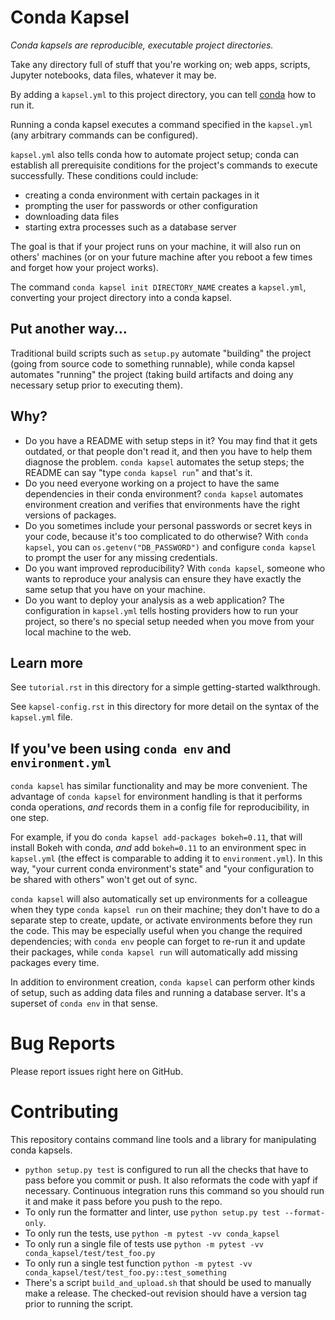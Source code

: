 # Conda Kapsel

*Conda kapsels are reproducible, executable project directories.*

Take any directory full of stuff that you're working on; web apps,
scripts, Jupyter notebooks, data files, whatever it may be.

By adding a `kapsel.yml` to this project directory, you can tell
[conda](https://github.com/conda/conda) how to run it.

Running a conda kapsel executes a command specified in the
`kapsel.yml` (any arbitrary commands can be configured).

`kapsel.yml` also tells conda how to automate project setup; conda
can establish all prerequisite conditions for the project's
commands to execute successfully. These conditions could include:

 * creating a conda environment with certain packages in it
 * prompting the user for passwords or other configuration
 * downloading data files
 * starting extra processes such as a database server

The goal is that if your project runs on your machine, it will
also run on others' machines (or on your future machine after you
reboot a few times and forget how your project works).

The command `conda kapsel init DIRECTORY_NAME` creates a
`kapsel.yml`, converting your project directory into a conda
kapsel.

## Put another way...

Traditional build scripts such as `setup.py` automate "building"
the project (going from source code to something runnable), while
conda kapsel automates "running" the project (taking build
artifacts and doing any necessary setup prior to executing them).

## Why?

 * Do you have a README with setup steps in it? You may find that
   it gets outdated, or that people don't read it, and then you
   have to help them diagnose the problem. `conda kapsel`
   automates the setup steps; the README can say "type `conda
   kapsel run`" and that's it.
 * Do you need everyone working on a project to have the same
   dependencies in their conda environment? `conda kapsel`
   automates environment creation and verifies that environments
   have the right versions of packages.
 * Do you sometimes include your personal passwords or secret keys
   in your code, because it's too complicated to do otherwise?
   With `conda kapsel`, you can `os.getenv("DB_PASSWORD")` and
   configure `conda kapsel` to prompt the user for any missing
   credentials.
 * Do you want improved reproducibility? With `conda kapsel`,
   someone who wants to reproduce your analysis can ensure they
   have exactly the same setup that you have on your machine.
 * Do you want to deploy your analysis as a web application? The
   configuration in `kapsel.yml` tells hosting providers how to
   run your project, so there's no special setup needed when
   you move from your local machine to the web.

## Learn more

See ``tutorial.rst`` in this directory for a simple
getting-started walkthrough.

See ``kapsel-config.rst`` in this directory for more detail on
the syntax of the `kapsel.yml` file.

## If you've been using `conda env` and `environment.yml`

`conda kapsel` has similar functionality and may be more
convenient. The advantage of `conda kapsel` for environment
handling is that it performs conda operations, _and_ records them
in a config file for reproducibility, in one step.

For example, if you do `conda kapsel add-packages bokeh=0.11`,
that will install Bokeh with conda, _and_ add `bokeh=0.11` to an
environment spec in `kapsel.yml` (the effect is comparable to
adding it to `environment.yml`). In this way, "your current conda
environment's state" and "your configuration to be shared with
others" won't get out of sync.

`conda kapsel` will also automatically set up environments for a
colleague when they type `conda kapsel run` on their machine; they
don't have to do a separate step to create, update, or activate
environments before they run the code. This may be especially
useful when you change the required dependencies; with `conda env`
people can forget to re-run it and update their packages, while
`conda kapsel run` will automatically add missing packages every
time.

In addition to environment creation, `conda kapsel` can perform
other kinds of setup, such as adding data files and running a
database server. It's a superset of `conda env` in that sense.

# Bug Reports

Please report issues right here on GitHub.

# Contributing

This repository contains command line tools and a library for
manipulating conda kapsels.

 * `python setup.py test` is configured to run all the checks that
   have to pass before you commit or push. It also reformats the
   code with yapf if necessary. Continuous integration runs this
   command so you should run it and make it pass before you push
   to the repo.
 * To only run the formatter and linter, use `python setup.py test
   --format-only`.
 * To only run the tests, use `python -m pytest -vv conda_kapsel`
 * To only run a single file of tests use `python -m pytest
   -vv conda_kapsel/test/test_foo.py`
 * To only run a single test function `python -m pytest
   -vv conda_kapsel/test/test_foo.py::test_something`
 * There's a script `build_and_upload.sh` that should be used to
   manually make a release. The checked-out revision should have
   a version tag prior to running the script.
